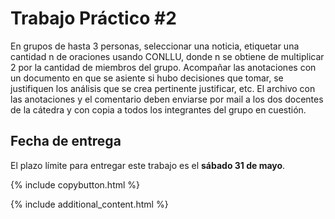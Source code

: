 # Trabajo Práctico #2

En grupos de hasta 3 personas, seleccionar una noticia, etiquetar una cantidad n de oraciones usando CONLLU, donde n se obtiene de multiplicar 2 por la cantidad de miembros del grupo. Acompañar las anotaciones con un documento en que se asiente si hubo decisiones que tomar, se justifiquen los análisis que se crea pertinente justificar, etc. El archivo con las anotaciones y el comentario deben enviarse por mail a los dos docentes de la cátedra y con copia a todos los integrantes del grupo en cuestión.

## Fecha de entrega

El plazo límite para entregar este trabajo es el **sábado 31 de mayo**.

{% include copybutton.html %}

{% include additional_content.html %}
